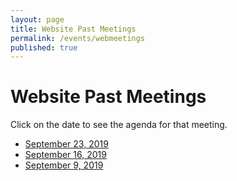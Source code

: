 ```yaml
---
layout: page
title: Website Past Meetings
permalink: /events/webmeetings
published: true
---
```


# Website Past Meetings

Click on the date to see the agenda for that meeting.

* [September 23, 2019](https://docs.google.com/document/d/1OetdVQpwWdKmHECrH-X_EVXF0Ifb2_74LMAfI1Uk3JQ/edit)
* [September 16, 2019](https://docs.google.com/document/d/17jAWxAh5PkatBtZTUTzU1N0Vb1s0L77K6biyjfEW3PA/edit?usp=sharing)
* [September 9, 2019](https://docs.google.com/presentation/d/1tdt1ggyX892HUHy8bQ4pNSAXVhUAU_uxRMvh8EIPI3w/edit?usp=sharing)
